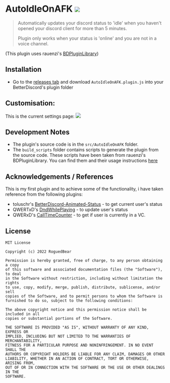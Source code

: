 # AutoIdleOnAFK ![](https://github.com/RoguedBear/BetterDiscordPlugin-AutoIdleOnAFK/blob/main/readme_assets/idle.svg?raw=true)

> Automatically updates your discord status to 'idle' when you haven't opened
> your discord client for more than 5 minutes.
>
> Plugin only works when your status is 'online' and you are not in a voice
> channel.

(This plugin uses rauenzi's
[BDPluginLibrary](https://github.com/rauenzi/BDPluginLibrary))

## Installation

- Go to the
  [releases tab](https://github.com/RoguedBear/BetterDiscordPlugin-AutoIdleOnAFK/releases)
  and download `AutoIdleOnAFK.plugin.js` into your BetterDiscord's plugin folder

## Customisation:

This is the current settings page:
![](https://github.com/RoguedBear/BetterDiscordPlugin-AutoIdleOnAFK/blob/main/readme_assets/settings_panel.png?raw=true)

## Development Notes

- The plugin's source code is in the `src/AutoIdleOnAFK` folder.
- The `build_scripts` folder contains scripts to generate the plugin from the
  source code. These scripts have been taken from rauenzi's BDPluginLibrary. You
  can find them and their usage instructions
  [here](https://github.com/rauenzi/BDPluginLibrary#building-plugins)

## Acknowledgements / References

This is my first plugin and to achieve some of the functionality, i have taken
reference from the following plugins:

- toluschr's
  [BetterDiscord-Animated-Status](https://github.com/toluschr/BetterDiscord-Animated-Status/blob/master) -
  to get current user's status
- QWERTxD's
  [DndWhilePlaying](https://github.com/QWERTxD/BetterDiscordPlugins/tree/development/DndWhilePlaying) -
  to update user's status
- QWERxD's
  [CallTimeCounter](https://github.com/QWERTxD/BetterDiscordPlugins/tree/main/CallTimeCounter) -
  to get if user is currently in a VC.

## License

```
MIT License

Copyright (c) 2022 RoguedBear

Permission is hereby granted, free of charge, to any person obtaining a copy
of this software and associated documentation files (the "Software"), to deal
in the Software without restriction, including without limitation the rights
to use, copy, modify, merge, publish, distribute, sublicense, and/or sell
copies of the Software, and to permit persons to whom the Software is
furnished to do so, subject to the following conditions:

The above copyright notice and this permission notice shall be included in all
copies or substantial portions of the Software.

THE SOFTWARE IS PROVIDED "AS IS", WITHOUT WARRANTY OF ANY KIND, EXPRESS OR
IMPLIED, INCLUDING BUT NOT LIMITED TO THE WARRANTIES OF MERCHANTABILITY,
FITNESS FOR A PARTICULAR PURPOSE AND NONINFRINGEMENT. IN NO EVENT SHALL THE
AUTHORS OR COPYRIGHT HOLDERS BE LIABLE FOR ANY CLAIM, DAMAGES OR OTHER
LIABILITY, WHETHER IN AN ACTION OF CONTRACT, TORT OR OTHERWISE, ARISING FROM,
OUT OF OR IN CONNECTION WITH THE SOFTWARE OR THE USE OR OTHER DEALINGS IN THE
SOFTWARE.

```
